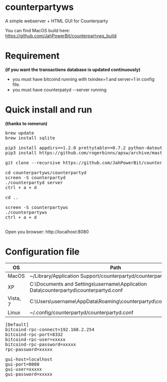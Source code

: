 counterpartyws
==========

A simple webserver + HTML GUI for Counterparty

You can find MacOS build here: https://github.com/JahPowerBit/counterpartyws_build

# Requirement
<b>(if you want the transactions database is updated continuously)</b>
* you must have bitcoind running with txindex=1 and server=1 in config file. 
* you must have counterpatyd --server running

# Quick install and run 
<b>(thanks to romerun)</b>

<pre>
brew update
brew install sqlite

pip3 install appdirs==1.2.0 prettytable==0.7.2 python-dateutil==2.2 requests==2.1.0 cherrypy==3.2.4 json-rpc==1.1 pycoin==0.25 pytest==2.5.1
pip3 install https://github.com/rogerbinns/apsw/archive/master.zip

git clone --recursive https://github.com/JahPowerBit/counterpartyws.git

cd counterpartyws/counterpartyd
screen -S counterpartyd
./counterpartyd server
ctrl + a + d

cd ..

screen -S counterpartyws
./counterpartyws
ctrl + a + d

</pre>

Open you browser: http://localhost:8080

# Configuration file


OS  | Path
------------- | -------------
MacOS | ~/Library/Application Support/counterpartyd/counterpartyd.conf
XP | C:\Documents and Settings\username\Application Data\counterpartyd\counterpartyd.conf
Vista, 7 | C:\Users\username\AppData\Roaming\counterpartyd\counterpartyd.conf
Linux | ~/.config/counterpartyd/counterpartyd.conf

<pre>
[Default]
bitcoind-rpc-connect=192.168.2.254
bitcoind-rpc-port=8332
bitcoind-rpc-user=xxxxx
bitcoind-rpc-password=xxxxx
rpc-password=xxxxx

gui-host=localhost
gui-port=8080
gui-user=xxxxx
gui-password=xxxxx
</pre>
